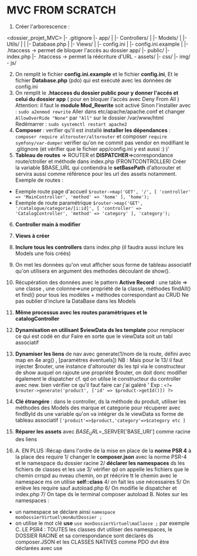 # MVC FROM SCRATCH 

1. Créer l'arborescence : 

<dossier_projet_MVC>
  |- .gitignore
  |- app/
  |  |- Controllers/
  |  |- Models/
  |  |- Utils/
  |  |  |- Database.php
  |  |- Views/
  |  |- config.ini
  |  |- config.ini.example
  |  |- .htaccess    -> permet de bloquer l'accès au dossier app/
  |- public/
     |- index.php
     |- .htaccess    -> permet la réécriture d'URL 
     \- assets/
        |- css/
        |- img/
        \- js/

2. On remplit le fichier **config.ini.example** et le fichier **config.ini**,
Et le fichier **Database.php** (pdo) qui est exécuté avec les données de config.ini
3. On remplit le **.htaccess du dossier public pour y donner l'accés et celui du dossier app** ( pour en bloquer l'accès avec Deny From All )
Attention: il faut le **module Mod_Rewrite** soit activé
Sinon l'installer avec : `sudo a2enmod rewrite`
Aller dans etc/apache/apache.conf et changer `AllowOverRide "None"` par `"All"` sur le dossier /var/www/html
Redémarrer : `sudo systemctl restart apache2`
4. **Composer** : verifier qu'il est installé
**installer les dépendances** :  `composer require altorouter/altorouter`  et composer `require symfony/var-dumper`
verifier qu'on ne commit pas vendor en modifiant le .gitignore (et vérifier que le fichier app/config.ini y est aussi :) )'
5. **Tableau de routes** => ROUTER et **DISPATCHER**=>correspondance route/ctroller et méthode dans index.php (FRONTCONTROLLER)
Créer la variable $BASE_URL qui contiendra le **setBasePath** d'altorouter et servira aussi comme référence pour les url des assets notamment.
Exemple de routes :
* Exemple route page d'accueil
`$router->map('GET', '/', [
    'controller' => 'MainController',
    'method' => 'home'
], 'home');`
* Exemple de route paramétrique
`$router->map('GET', '/catalogue/categorie/[i:id]', [
    'controller' => 'CatalogController',
    'method' => 'category'
], 'category');`
6. **Controller main à modifier**
7. **Views à créer**
8. **Inclure tous les controllers** dans index.php (il faudra aussi inclure les Models une fois créés)
9. On met les données qu'on veut afficher sous forme de tableau associatif qu'on utilisera en argument des methodes découlant de show().
10. Récupération des données avec le pattern **Active Record** : 
une table => une classe  , 
une colonne=>une propriété de la classe,
méthodes findAll() et find() pour tous les modèles \+ méthodes correspondant au CRUD 
Ne pas oublier d'inclure la DataBase dans les Models
11. **Même processus avec les routes paramètriques et le catalogController**
12. **Dynamisation en utilisant $viewData ds les template** pour remplacer ce qui est codé en dur
Faire en sorte que le viewData soit un tabl associatif 
13. **Dynamiser les liens** de nav avec generate(1/nom de la route, défini avec map en 4e arg() , [paramètres éventuels])
NB : Mais pour le 13/ il faut injecter $router, une instance d'altorouter ds les tpl via le constructeur de show auquel on rajoute une propriété $router, on doit donc modifier également le dispatcher cf. qd on utilse le constructeur du controller avec new.
bien vérifier ce qu'il faut faire car j'ai galéré '
Exp : `<?= $router->generate('product', ['id' => $product->getId()]) ?>`
14. **Clé étrangére** : dans le controller, ds la méthode du produit, utiliser les méthodes des Models des marque et categorie pour récuperer avec findById 
ds une variable qu'on va intégrer ds le viewData ss forme de tableau associatif `['produit'=>$product,'category'=>$category etc ]`
15. **Réparer les assets** avec $BASE_URL=$_SERVER['BASE_URI'] comme racine des liens

16. A. EN PLUS :Récap dans l'ordre de la mise en place de la **norme PSR 4** à la place des require
1/ changer le **composer.json** avec la norme PSR-4 et le namespace du dossier racine
2/ **déclarer les namespaces** ds les fichiers de classes et les use 
3/ vérifier qd on appelle les fichiers que le chemin crrspd au nveau chemin, on pt réécrire tt le chemin avec le namespace ms on utilise **self::class**
4/ on fait les use nécessaires
5/ On enlève les require sauf autoload.php
6/ On modifie le dispatcher et index.php
7/ On tape ds le terminal composer autoload
B. Notes sur les namespaces :
- un namespace se déclare ainsi `namespace monDossierVirtuel\monAutDossier ;`
- on utilise le mot clé **use** `use monDossierVirtuel\maClasse ;` par exemple
C. LE PSR4 : TOUTES les classes dvt utiliser des namespaces, le DOSSIER RACINE et sa correspondance sont déclarés ds composer.JSON et les CLASSES NATIVES comme PDO dvt être déclarées avec use


